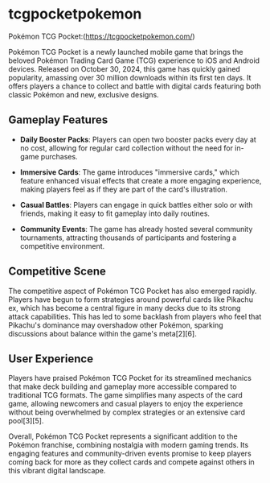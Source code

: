 # tcgpocketpokemon
Pokémon TCG Pocket:(https://tcgpocketpokemon.com/)

Pokémon TCG Pocket is a newly launched mobile game that brings the beloved Pokémon Trading Card Game (TCG) experience to iOS and Android devices. Released on October 30, 2024, this game has quickly gained popularity, amassing over 30 million downloads within its first ten days. It offers players a chance to collect and battle with digital cards featuring both classic Pokémon and new, exclusive designs.

## **Gameplay Features**

- **Daily Booster Packs**: Players can open two booster packs every day at no cost, allowing for regular card collection without the need for in-game purchases.

- **Immersive Cards**: The game introduces "immersive cards," which feature enhanced visual effects that create a more engaging experience, making players feel as if they are part of the card's illustration.

- **Casual Battles**: Players can engage in quick battles either solo or with friends, making it easy to fit gameplay into daily routines.

- **Community Events**: The game has already hosted several community tournaments, attracting thousands of participants and fostering a competitive environment.

## **Competitive Scene**

The competitive aspect of Pokémon TCG Pocket has also emerged rapidly. Players have begun to form strategies around powerful cards like Pikachu ex, which has become a central figure in many decks due to its strong attack capabilities. This has led to some backlash from players who feel that Pikachu's dominance may overshadow other Pokémon, sparking discussions about balance within the game's meta[2][6].

## **User Experience**

Players have praised Pokémon TCG Pocket for its streamlined mechanics that make deck building and gameplay more accessible compared to traditional TCG formats. The game simplifies many aspects of the card game, allowing newcomers and casual players to enjoy the experience without being overwhelmed by complex strategies or an extensive card pool[3][5].

Overall, Pokémon TCG Pocket represents a significant addition to the Pokémon franchise, combining nostalgia with modern gaming trends. Its engaging features and community-driven events promise to keep players coming back for more as they collect cards and compete against others in this vibrant digital landscape.

